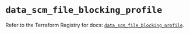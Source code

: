 # `data_scm_file_blocking_profile`

Refer to the Terraform Registry for docs: [`data_scm_file_blocking_profile`](https://registry.terraform.io/providers/paloaltonetworks/scm/1.0.2/docs/data-sources/file_blocking_profile).
